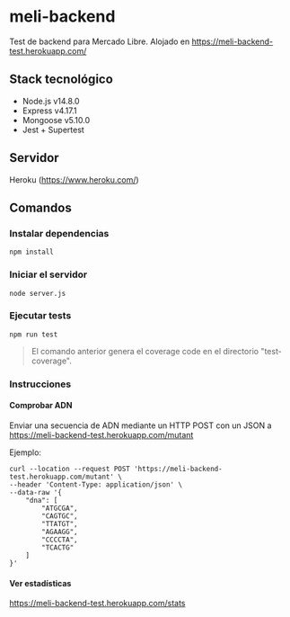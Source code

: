 # meli-backend
Test de backend para Mercado Libre.
Alojado en https://meli-backend-test.herokuapp.com/

## Stack tecnológico

* Node.js v14.8.0
* Express v4.17.1
* Mongoose v5.10.0
* Jest + Supertest

## Servidor 
Heroku (https://www.heroku.com/) 

## Comandos

### Instalar dependencias

```
npm install
```

### Iniciar el servidor

```
node server.js
```

### Ejecutar tests

```
npm run test
```
> El comando anterior genera el coverage code en el directorio "test-coverage".

### Instrucciones

#### Comprobar ADN

Enviar una secuencia de ADN mediante un HTTP POST con un JSON a https://meli-backend-test.herokuapp.com/mutant

Ejemplo:
```
curl --location --request POST 'https://meli-backend-test.herokuapp.com/mutant' \
--header 'Content-Type: application/json' \
--data-raw '{
    "dna": [
        "ATGCGA",
        "CAGTGC",
        "TTATGT",
        "AGAAGG",
        "CCCCTA",
        "TCACTG"
    ]
}'
```

#### Ver estadísticas

https://meli-backend-test.herokuapp.com/stats

